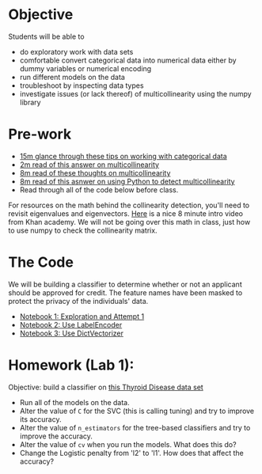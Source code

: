 # Objective
Students will be able to
- do exploratory work with data sets
- comfortable convert categorical data into numerical data either by dummy variables or numerical encoding
- run different models on the data
- troubleshoot by inspecting data types
- investigate issues (or lack thereof) of multicollinearity using the numpy library

# Pre-work
- [15m glance through these tips on working with categorical data](http://nbviewer.ipython.org/github/rasbt/pattern_classification/blob/master/preprocessing/feature_encoding.ipynb)
- [2m read of this answer on multicollinearity](http://stats.stackexchange.com/a/100209)
- [8m read of these thoughts on multicollinearity](http://blog.minitab.com/blog/adventures-in-statistics/what-are-the-effects-of-multicollinearity-and-when-can-i-ignore-them)
- [8m read of this asnwer on using Python to detect multicollinearity](http://stackoverflow.com/a/25833792)
- Read through all of the code below before class.

For resources on the math behind the collinearity detection, you'll need to revisit eigenvalues and eigenvectors. [Here](https://www.khanacademy.org/math/linear-algebra/alternate_bases/eigen_everything/v/linear-algebra-introduction-to-eigenvalues-and-eigenvectors) is a nice 8 minute intro video from Khan academy. We will not be going over this math in class, just how to use numpy to check the collinearity matrix.

# The Code
We will be building a classifier to determine whether or not an applicant should be approved for credit. The feature names have been masked to protect the privacy of the individuals' data.

- [Notebook 1: Exploration and Attempt 1](http://nbviewer.ipython.org/gist/suneel0101/8819fd96e0b855e1a8f9)
- [Notebook 2: Use LabelEncoder](http://nbviewer.ipython.org/gist/suneel0101/759dc540077273d56742)
- [Notebook 3: Use DictVectorizer](http://nbviewer.ipython.org/gist/suneel0101/b82a31f141a023284063)

# Homework (Lab 1):
Objective: build a classifier on [this Thyroid Disease data set](https://archive.ics.uci.edu/ml/datasets/Thyroid+Disease)

- Run all of the models on the data.
- Alter the value of `C` for the SVC (this is calling tuning) and try to improve its accuracy.
- Alter the value of `n_estimators` for the tree-based classifiers and try to improve the accuracy.
- Alter the value of `cv` when you run the models. What does this do?
- Change the Logistic penalty from 'l2' to 'l1'. How does that affect the accuracy?
